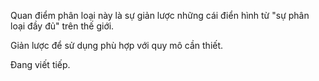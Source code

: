 Quan điểm phân loại này là sự giản lược những cái điển hình từ "sự phân loại đầy đủ" trên thế giới.

Giản lược để sử dụng phù hợp với quy mô cần thiết.

Đang viết tiếp.